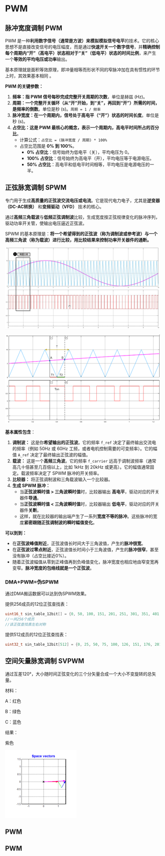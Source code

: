 # PWM

## 脉冲宽度调制 PWM

PWM 是一种**利用数字信号（通常是方波）来模拟模拟信号电平**的技术。它的核心思想不是直接改变信号的电压幅度，而是通过**快速开关一个数字信号**，并**精确控制每个周期内“开”（高电平）状态相对于“关”（低电平）状态的时间比例**，来产生一个**等效的平均电压或功率**输出。

基本原理就是面积等效原理，即冲量相等而形状不同的窄脉冲加在具有惯性的环节上时，其效果基本相同 。

**PWM 的关键参数：**

1. **频率：**指 PWM 信号**每秒完成完整开关周期的次数**，单位是赫兹 (Hz)。
2. **周期：**一个完整开关循环（从“开”开始，到“关”，再回到“开”）所需的时间，是**频率的倒数**。单位是秒 (s)。`周期 = 1 / 频率`
3. **脉冲宽度：**在一个周期内，信号处于**高电平（“开”）状态的时间长度**。单位是秒 (s)。
4. **占空比：**这是 PWM **最核心的概念**，表示**一个周期内，高电平时间所占的百分比**。
   - 计算公式：`占空比 = (脉冲宽度 / 周期) * 100%`
   - 占空比范围是 **0% 到 100%**。
     - **0% 占空比**：信号始终为低电平（关），平均电压为 0。
     - **100% 占空比**：信号始终为高电平（开），平均电压等于电源电压。
     - **50% 占空比**：高电平和低电平时间相等，平均电压是电源电压的一半。

## 正弦脉宽调制 SPWM

专门用于生成**高质量的正弦波交流电压或电流**。它是现代电力电子，尤其是**逆变器（DC-AC转换）** 和**变频驱动（VFD）** 技术的核心。

通过**高频三角载波**与**低频正弦调制波**比较，生成宽度按正弦规律变化的脉冲序列，驱动功率开关管，使输出电压逼近正弦波。

SPWM 的基本原理是：**将一个希望得到的正弦波（称为调制波或参考波）与一个高频三角波（称为载波）进行比较，用比较结果来控制功率开关器件的通断。**

![PWM](../../../Pic/PWM/SPWM原理全图.png)

![PWM](../../../Pic/PWM/SPWM原理局部图.png)

**基本属性包含**：

1. **调制波：** 这是你**希望输出的正弦波**。它的频率 `f_ref` 决定了最终输出交流电的频率（例如 50Hz 或 60Hz 工频，或者电机控制需要的可变频率）。它的幅值 `A_ref` 决定了最终输出正弦波的幅值。
2. **载波：** 这是一个**高频三角波**。它的频率 `f_carrier` 远高于调制波频率（通常高几十倍甚至几百倍以上，比如 1kHz 到 20kHz 或更高）。它的幅值通常固定。载波频率决定了 SPWM 脉冲的开关频率。
3. **比较器：** 将正弦调制波和三角载波输入一个比较器。
4. **生成 SPWM 脉冲：**
   - 当**正弦波瞬时值 > 三角波瞬时值**时，比较器输出 **高电平**，驱动对应的开关器件**导通**。
   - 当**正弦波瞬时值 < 三角波瞬时值**时，比较器输出 **低电平**，驱动对应的开关器件**关断**。
   - 这样，就在比较器的输出端产生了一系列**宽度不等的脉冲**。这些脉冲的宽度**紧密跟随正弦调制波的瞬时幅值变化**。

**可以到到：**

- 在**正弦波峰值附近**，正弦波值长时间大于三角波值，产生的**脉冲很宽**。
- 在**正弦波过零点附近**，正弦波值长时间小于三角波值，产生的**脉冲很窄**，甚至没有脉冲（占空比接近0%）。
- 随着正弦波幅值从零到正峰值再到负峰值变化，脉冲宽度也相应地由窄变宽再变窄。**脉冲宽度的包络线就是一个正弦波**。

### DMA+PWM=伪SPWM

通过DMA搬运数据可以达到伪SPWM效果。

提供256成员的12位正弦查找表：

```C
uint16_t sin_table_12bit[] = {0, 50, 100, 151, 201, 251, 301, 351, 401, 451, 501, 551, 601, 651, 700, 750, 799, 848, 897, 946, 995, 1044, 1092, 1141, 1189, 1237, 1285, 1332, 1380, 1427, 1474, 1521, 1567, 1613, 1659, 1705, 1751, 1796, 1841, 1886, 1930, 1975, 2018, 2062, 2105, 2148, 2191, 2233, 2275, 2317, 2358, 2399, 2439, 2480, 2519, 2559, 2598, 2636, 2675, 2713, 2750, 2787, 2824, 2860, 2896, 2931, 2966, 3000, 3034, 3068, 3101, 3133, 3165, 3197, 3228, 3259, 3289, 3319, 3348, 3377, 3405, 3433, 3460, 3486, 3512, 3538, 3563, 3588, 3611, 3635, 3658, 3680, 3702, 3723, 3744, 3764, 3783, 3802, 3821, 3838, 3856, 3872, 3888, 3904, 3919, 3933, 3947, 3960, 3972, 3984, 3996, 4006, 4016, 4026, 4035, 4043, 4051, 4058, 4064, 4070, 4075, 4080, 4084, 4087, 4090, 4092, 4094, 4095, 4095, 4094, 4092, 4090, 4087, 4084, 4080, 4075, 4070, 4064, 4058, 4051, 4043, 4035, 4026, 4016, 4006, 3996, 3984, 3972, 3960, 3947, 3933, 3919, 3904, 3888, 3872, 3856, 3838, 3821, 3802, 3783, 3764, 3744, 3723, 3702, 3680, 3658, 3635, 3611, 3588, 3563, 3538, 3512, 3486, 3460, 3433, 3405, 3377, 3348, 3319, 3289, 3259, 3228, 3197, 3165, 3133, 3101, 3068, 3034, 3000, 2966, 2931, 2896, 2860, 2824, 2787, 2750, 2713, 2675, 2636, 2598, 2559, 2519, 2480, 2439, 2399, 2358, 2317, 2275, 2233, 2191, 2148, 2105, 2062, 2018, 1975, 1930, 1886, 1841, 1796, 1751, 1705, 1659, 1613, 1567, 1521, 1474, 1427, 1380, 1332, 1285, 1237, 1189, 1141, 1092, 1044, 995, 946, 897, 848, 799, 750, 700, 651, 601, 551, 501, 451, 401, 351, 301, 251, 201, 151, 100, 50, 0};
//一共256个成员
//该正弦查找表左右对称
```

提供512成员的12位正弦查找表：

```c
uint32_t sin_table_12bit[512] = {0, 25, 50, 75, 100, 126, 151, 176, 201, 226, 251, 276, 301, 326, 351, 376, 401, 426, 451, 476, 501, 526, 551, 576, 601, 626, 651, 675, 700, 725, 750, 774, 799, 824, 848, 873, 897, 922, 946, 971, 995, 1019, 1044, 1068, 1092, 1116, 1141, 1165, 1189, 1213, 1237, 1261, 1285, 1308, 1332, 1356, 1380, 1403, 1427, 1450, 1474, 1497, 1521, 1544, 1567, 1590, 1613, 1636, 1659, 1682, 1705, 1728, 1751, 1774, 1796, 1819, 1841, 1864, 1886, 1908, 1930, 1952, 1975, 1997, 2018, 2040, 2062, 2084, 2105, 2127, 2148, 2170, 2191, 2212, 2233, 2254, 2275, 2296, 2317, 2337, 2358, 2378, 2399, 2419, 2439, 2460, 2480, 2500, 2519, 2539, 2559, 2578, 2598, 2617, 2636, 2656, 2675, 2694, 2713, 2731, 2750, 2769, 2787, 2805, 2824, 2842, 2860, 2878, 2896, 2913, 2931, 2948, 2966, 2983, 3000, 3017, 3034, 3051, 3068, 3084, 3101, 3117, 3133, 3149, 3165, 3181, 3197, 3213, 3228, 3244, 3259, 3274, 3289, 3304, 3319, 3333, 3348, 3362, 3377, 3391, 3405, 3419, 3433, 3446, 3460, 3473, 3486, 3499, 3512, 3525, 3538, 3551, 3563, 3575, 3588, 3600, 3611, 3623, 3635, 3646, 3658, 3669, 3680, 3691, 3702, 3713, 3723, 3733, 3744, 3754, 3764, 3774, 3783, 3793, 3802, 3811, 3821, 3830, 3838, 3847, 3856, 3864, 3872, 3880, 3888, 3896, 3904, 3911, 3919, 3926, 3933, 3940, 3947, 3953, 3960, 3966, 3972, 3978, 3984, 3990, 3996, 4001, 4006, 4011, 4016, 4021, 4026, 4030, 4035, 4039, 4043, 4047, 4051, 4054, 4058, 4061, 4064, 4067, 4070, 4073, 4075, 4078, 4080, 4082, 4084, 4086, 4087, 4089, 4090, 4091, 4092, 4093, 4094, 4094, 4095, 4095, 4095, 4095, 4095, 4094, 4094, 4093, 4092, 4091, 4090, 4089, 4087, 4086, 4084, 4082, 4080, 4078, 4075, 4073, 4070, 4067, 4064, 4061, 4058, 4054, 4051, 4047, 4043, 4039, 4035, 4030, 4026, 4021, 4016, 4011, 4006, 4001, 3996, 3990, 3984, 3978, 3972, 3966, 3960, 3953, 3947, 3940, 3933, 3926, 3919, 3911, 3904, 3896, 3888, 3880, 3872, 3864, 3856, 3847, 3838, 3830, 3821, 3811, 3802, 3793, 3783, 3774, 3764, 3754, 3744, 3733, 3723, 3713, 3702, 3691, 3680, 3669, 3658, 3646, 3635, 3623, 3611, 3600, 3588, 3575, 3563, 3551, 3538, 3525, 3512, 3499, 3486, 3473, 3460, 3446, 3433, 3419, 3405, 3391, 3377, 3362, 3348, 3333, 3319, 3304, 3289, 3274, 3259, 3244, 3228, 3213, 3197, 3181, 3165, 3149, 3133, 3117, 3101, 3084, 3068, 3051, 3034, 3017, 3000, 2983, 2966, 2948, 2931, 2913, 2896, 2878, 2860, 2842, 2824, 2805, 2787, 2769, 2750, 2731, 2713, 2694, 2675, 2656, 2636, 2617, 2598, 2578, 2559, 2539, 2519, 2500, 2480, 2460, 2439, 2419, 2399, 2378, 2358, 2337, 2317, 2296, 2275, 2254, 2233, 2212, 2191, 2170, 2148, 2127, 2105, 2084, 2062, 2040, 2018, 1997, 1975, 1952, 1930, 1908, 1886, 1864, 1841, 1819, 1796, 1774, 1751, 1728, 1705, 1682, 1659, 1636, 1613, 1590, 1567, 1544, 1521, 1497, 1474, 1450, 1427, 1403, 1380, 1356, 1332, 1308, 1285, 1261, 1237, 1213, 1189, 1165, 1141, 1116, 1092, 1068, 1044, 1019, 995, 971, 946, 922, 897, 873, 848, 824, 799, 774, 750, 725, 700, 675, 651, 626, 601, 576, 551, 526, 501, 476, 451, 426, 401, 376, 351, 326, 301, 276, 251, 226, 201, 176, 151, 126, 100, 75, 50, 25};
```







## 空间矢量脉宽调制 SVPWM

通过互差120°，大小随时间正弦变化的三个分矢量合成一个大小不变旋转的总矢量。

材料：

A：红色

B：绿色

C：蓝色

结果：

紫色

![SVPWM](../../../Pic/电机/SVPWM动图.gif)





## PWM



## PWM